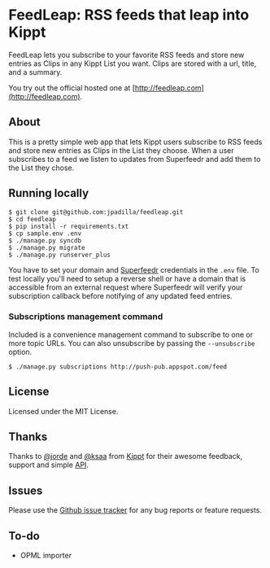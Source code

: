 # FeedLeap: RSS feeds that leap into Kippt

FeedLeap lets you subscribe to your favorite RSS feeds and store new entries as Clips
in any Kippt List you want.  Clips are stored with a url, title, and a summary.

You try out the official hosted one at [http://feedleap.com](http://feedleap.com).


## About
This is a pretty simple web app that lets Kippt users subscribe to RSS feeds and store
new entries as Clips in the List they choose. When a user subscribes to a feed we listen
to updates from Superfeedr and add them to the List they chose.


## Running locally
    $ git clone git@github.com:jpadilla/feedleap.git
    $ cd feedleap
    $ pip install -r requirements.txt
    $ cp sample.env .env
    $ ./manage.py syncdb
    $ ./manage.py migrate
    $ ./manage.py runserver_plus

You have to set your domain and [Superfeedr](http://superfeedr.com/) credentials in the `.env` file.
To test locally you'll need to setup a reverse shell or have a domain that is accessible from an
external request where Superfeedr will verify your subscription callback before notifying of any
updated feed entries.


### Subscriptions management command
Included is a convenience management command to subscribe to one or more topic URLs.
You can also unsubscribe by passing the `--unsubscribe` option.

    $ ./manage.py subscriptions http://push-pub.appspot.com/feed


## License
Licensed under the MIT License.


## Thanks
Thanks to [@jorde](https://github.com/jorde) and [@ksaa](https://github.com/ksaa) from
[Kippt](http:om) for their awesome feedback, support and simple [API](https://kippt.com/developers/).


## Issues
Please use the [Github issue tracker](https://github.com/jpadilla/feedleap/issues) for any bug reports or feature requests.

## To-do
* OPML importer